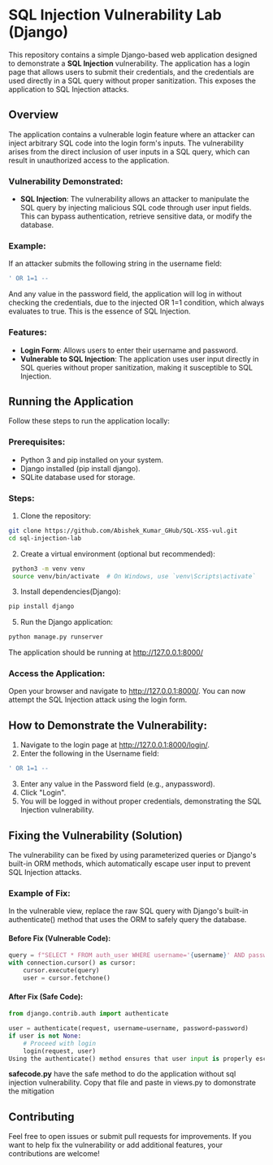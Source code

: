 # SQL Injection Vulnerability Lab (Django)

This repository contains a simple Django-based web application designed to demonstrate a **SQL Injection** vulnerability. The application has a login page that allows users to submit their credentials, and the credentials are used directly in a SQL query without proper sanitization. This exposes the application to SQL Injection attacks.

## Overview

The application contains a vulnerable login feature where an attacker can inject arbitrary SQL code into the login form's inputs. The vulnerability arises from the direct inclusion of user inputs in a SQL query, which can result in unauthorized access to the application.

### Vulnerability Demonstrated:

- **SQL Injection**: The vulnerability allows an attacker to manipulate the SQL query by injecting malicious SQL code through user input fields. This can bypass authentication, retrieve sensitive data, or modify the database.

### Example:
If an attacker submits the following string in the username field:

```sql
' OR 1=1 -- 
```
And any value in the password field, the application will log in without checking the credentials, due to the injected OR 1=1 condition, which always evaluates to true. This is the essence of SQL Injection.

### Features:
- **Login Form**: Allows users to enter their username and password.
- **Vulnerable to SQL Injection**: The application uses user input directly in SQL queries without proper sanitization, making it susceptible to SQL Injection.
  
## Running the Application
Follow these steps to run the application locally:

### Prerequisites:
- Python 3 and pip installed on your system.
- Django installed (pip install django).
- SQLite database used for storage.

### Steps:
1. Clone the repository:
```bash
git clone https://github.com/Abishek_Kumar_GHub/SQL-XSS-vul.git
cd sql-injection-lab
```
2. Create a virtual environment (optional but recommended):
```bash
 python3 -m venv venv
 source venv/bin/activate  # On Windows, use `venv\Scripts\activate`
```
3. Install dependencies(Django):
```bash
pip install django
```
5. Run the Django application:
```bash
python manage.py runserver
```
The application should be running at http://127.0.0.1:8000/

### Access the Application:
Open your browser and navigate to http://127.0.0.1:8000/. You can now attempt the SQL Injection attack using the login form.

## How to Demonstrate the Vulnerability:
1. Navigate to the login page at http://127.0.0.1:8000/login/.
2. Enter the following in the Username field:
```sql
' OR 1=1 --
```
3. Enter any value in the Password field (e.g., anypassword).
4. Click "Login".
5. You will be logged in without proper credentials, demonstrating the SQL Injection vulnerability.
   
## Fixing the Vulnerability (Solution)
The vulnerability can be fixed by using parameterized queries or Django's built-in ORM methods, which automatically escape user input to prevent SQL Injection attacks.

### Example of Fix:
In the vulnerable view, replace the raw SQL query with Django's built-in authenticate() method that uses the ORM to safely query the database.

#### Before Fix (Vulnerable Code):

```python
query = f"SELECT * FROM auth_user WHERE username='{username}' AND password='{password}'"
with connection.cursor() as cursor:
    cursor.execute(query)
    user = cursor.fetchone()
```
#### After Fix (Safe Code):

```python
from django.contrib.auth import authenticate

user = authenticate(request, username=username, password=password)
if user is not None:
    # Proceed with login
    login(request, user)
Using the authenticate() method ensures that user input is properly escaped and prevents SQL Injection attacks.
```
**safecode.py** have the safe method to do the application without sql injection vulnerability. Copy that file and paste in views.py to domonstrate the mitigation

## Contributing
Feel free to open issues or submit pull requests for improvements. If you want to help fix the vulnerability or add additional features, your contributions are welcome!

